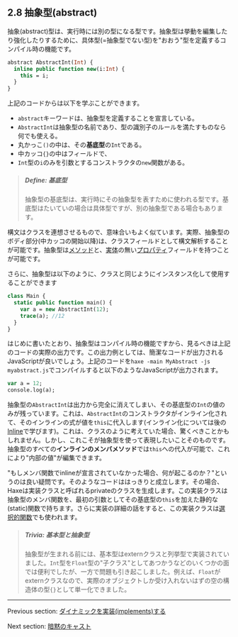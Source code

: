 ## 2.8 抽象型(abstract)

抽象(abstract)型は、実行時には別の型になる型です。抽象型は挙動を編集したり強化したりするために、具体型(=抽象型でない型)を"おおう"型を定義するコンパイル時の機能です。

```haxe
abstract AbstractInt(Int) {
  inline public function new(i:Int) {
    this = i;
  }
}
```

上記のコードからは以下を学ぶことができます。

* `abstract`キーワードは、抽象型を定義することを宣言している。
* `AbstractInt`は抽象型の名前であり、型の識別子のルールを満たすものなら何でも使える。
* 丸かっこ`()`の中は、その**基底型**の`Int`である。
* 中カッコ`{}`の中はフィールドで、
* `Int`型の`i`のみを引数とするコンストラクタの`new`関数がある。

> ##### Define: 基底型
>
> 
> 抽象型の基底型は、実行時にその抽象型を表すために使われる型です。基底型はたいていの場合は具体型ですが、別の抽象型である場合もあります。
> 

構文はクラスを連想させるもので、意味合いもよく似ています。実際、抽象型のボディ部分(中カッコの開始以降)は、クラスフィールドとして構文解析することが可能です。抽象型は[メソッド](class-field-method.md)と、[実体](dictionary.md#define-physical-field)の無い[プロパティ](class-field-property.md)フィールドを持つことが可能です。

さらに、抽象型は以下のように、クラスと同じようにインスタンス化して使用することができます

```haxe
class Main {
  static public function main() {
    var a = new AbstractInt(12);
    trace(a); //12
  }
}
```

はじめに書いたとおり、抽象型はコンパイル時の機能ですから、見るべきは上記のコードの実際の出力です。この出力例としては、簡潔なコードが出力されるJavaScriptが良いでしょう。上記のコードを`haxe -main MyAbstract -js myabstract.js`でコンパイルすると以下のようなJavaScriptが出力されます。

```haxe
var a = 12;
console.log(a);
```

抽象型の`AbstractInt`は出力から完全に消えてしまい、その基底型の`Int`の値のみが残っています。これは、`AbstractInt`のコンストラクタがインライン化されて、そのインラインの式が値を`this`に代入します(インライン化については後の[Inline](class-field-inline.md)で学びます)。これは、クラスのように考えていた場合、驚くべきことかもしれません。しかし、これこそが抽象型を使って表現したいことそのものです。
抽象型のすべての**インラインのメンバメソッド**では`this`への代入が可能で、これにより"内部の値"が編集できます。

"もしメンバ関数でinlineが宣言されていなかった場合、何が起こるのか？"というのは良い疑問です。そのようなコードははっきりと成立します。その場合、Haxeは実装クラスと呼ばれるprivateのクラスを生成します。この実装クラスは抽象型のメンバ関数を、最初の引数としてその基底型の`this`を加えた静的な(static)関数で持ちます。さらに実装の詳細の話をすると、この実装クラスは[選択的関数](types-abstract-selective-functions.md)でも使われます。

> ##### Trivia: 基本型と抽象型
>
> 抽象型が生まれる前には、基本型はexternクラスと列挙型で実装されていました。`Int`型を`Float`型の"子クラス"としてあつかうなどのいくつかの面では便利でしたが、一方で問題も引き起こしました。例えば、`Float`がexternクラスなので、実際のオブジェクトしか受け入れないはずの空の構造体の型`{}`として単一化できました。

---

Previous section: [ダイナミックを実装(implements)する](types-dynamic-implemented.md)

Next section: [暗黙のキャスト](types-abstract-implicit-casts.md)
